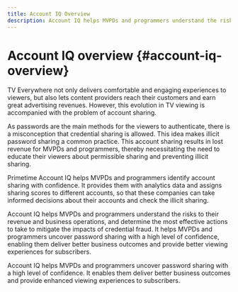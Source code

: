 ```yaml
---
title: Account IQ Overview
description: Account IQ helps MVPDs and programmers understand the risks to their revenue and business operations, and determine the most effective actions to take to mitigate the impacts of credential fraud. 
---
```


# Account IQ overview {#account-iq-overview}

TV Everywhere not only delivers comfortable and engaging experiences to viewers, but also lets content providers reach their customers and earn great advertising revenues. However, this evolution in TV viewing is accompanied with the problem of account sharing.

As passwords are the main methods for the viewers to authenticate, there is a misconception that credential sharing is allowed. This idea makes illicit password sharing a common practice. This account sharing results in lost revenue for MVPDs and programmers, thereby necessitating the need to educate their viewers about permissible sharing and preventing illicit sharing.

Primetime Account IQ helps MVPDs and programmers identify account sharing with confidence. It provides them with analytics data and assigns sharing scores to different accounts, so that these companies can take informed decisions about their accounts and check the illicit sharing.

Account IQ helps MVPDs and programmers understand the risks to their revenue and business operations, and determine the most effective actions to take to mitigate the impacts of credential fraud. It helps MVPDs and programmers uncover password sharing with a high level of confidence, enabling them deliver better business outcomes and provide better viewing experiences for subscribers.

Account IQ helps MVPDs and programmers uncover password sharing with a high level of confidence. It enables them deliver better business outcomes and provide enhanced viewing experiences to subscribers.